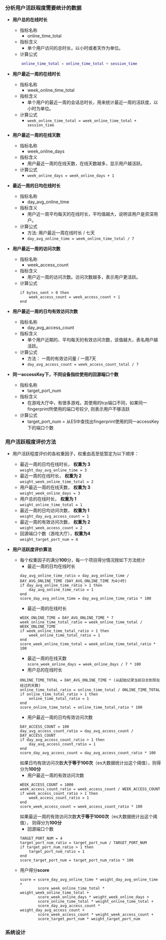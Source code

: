 ### 分析用户活跃程度需要统计的数据
* **用户总的在线时长**
    * 指标名称
        * online_time_total
    * 指标含义
        * 单个用户访问的总时长，以小时或者天作为单位。
    * 计算公式    
    
    ```lua
        online_time_total = online_time_total + session_time
    ```
* **用户最近一周的在线时长** 
    * 指标名称
        * week_online_time_total
    * 指标含义
        * 单个用户的最近一周的会话总时长，用来统计最近一周的活跃度，以小时为单位。
    * 计算公式
        * ```week_online_time_total = week_online_time_total + session_time```
* **用户最近一周的在线天数**
    * 指标名称
        * week_online_days
    * 指标含义
        * 用户最近一周的在线天数，在线天数越多，显示用户越活跃。
    * 计算公式
        * ```week_online_days = week_online_days + 1```
* **最近一周的日均在线时长**
    * 指标名称
        * day_avg_online_time
    * 指标含义
        * 用户近一周平均每天的在线时长，平均值越大，说明该用户是资深用户。
    * 计算公式
        * 方法: 用户最近一周在线时长 / 七天
        * ```day_avg_online_time = week_online_time_total / 7```
* **用户最近一周的访问次数**
    * 指标名称
        * week_access_count
    * 指标含义
        * 用户近一周的访问次数。访问次数越多，表示用户更活跃。
    * 计算公式
        ```
        if bytes_sent > 0 then
            week_access_count = week_access_count + 1
        end
        ```
* **用户最近一周的日均有效访问次数**
    * 指标名称
        * day_avg_access_count
    * 指标含义
        * 单个用户近期的、平均每天的有效访问次数，该值越大，表名用户越活跃。
    * 计算公式
        * 方法： 一周的有效访问量 / 一周7天
        * ```day_avg_access_count = week_access_count_total / 7```
* **同一accessKey下，不同设备指纹使用的回源端口个数**
    * 指标名称
        * target_port_num
    * 指标含义
        * 在游戏大厅中，有很多游戏，其使用的tcp端口不同，如果同一fingerprint所使用的端口号较少, 则表示用户不够活跃
    * 计算公式
        * target_port_num = 从ES中查找出fingerprint使用的同一accessKey下的端口个数

### 用户活跃程度评价方法
* 用户活跃程度评价的各权重因子，权重由高至低暂定为以下顺序：
    * 最近一周的日均在线时长， **权重为 3**     
    ```weight_day_avg_online_time = 3```
    * 最近一周的在线时长， **权重为 2**   
    ```weight_week_online_time_total = 2```
    * 用户最近一周的在线天数， **权重为 3**    
    ```weight_week_online_days = 3```
    * 用户总的在线时长， **权重为 1**    
    ```weight_online_time_total = 1```
    * 最近一周的日均访问次数， **权重为 1**    
    ```weight_day_avg_access_count = 1```
    * 最近一周的有效访问次数， **权重为 2**   
    ```weight_week_access_count = 2```
    * 回源端口个数（游戏大厅），**权重为4**    
    ```weight_target_port_num = 4```

* **用户活跃度评价算法**
    * 每个权重因子的满分**100**分，每一个项目得分情况按如下方法统计
        * 最近一周的日均在线时长   
        ```   
        day_avg_online_time_ratio = day_avg_online_time / DAY_AVG_ONLINE_TIME (DAY_AVG_ONLINE_TIME 为4小时)   
        if day_avg_online_time_ratio > 1 then   
            day_avg_online_time_ratio = 1   
        end
        score_day_avg_online_time = day_avg_online_time_ratio * 100    
        ```
        * 最近一周的在线时长   
        ```   
        WEEK_ONLINE_TIME = DAY_AVG_ONLINE_TIME * 7
        week_online_time_total_ratio = week_online_time_total / WEEK_ONLINE_TIME   
        if week_online_time_total_ratio > 1 then
            week_online_time_total_ratio = 1
        end
        score_week_online_time_total = week_online_time_total_ratio * 100
        ```
        * 最近一周的在线天数   
        ```score_week_online_days = week_online_days / 7 * 100```
        * 用户总的在线时长   
        ```   
        ONLINE_TIME_TOTAL = DAY_AVG_ONLINE_TIME * (从起始记录当前日志到现在经过的天数)
        online_time_total_ratio = online_time_total / ONLINE_TIME_TOTAL
        if online_time_total_ratio > 1 then   
            online_time_total_ratio = 1   
        end
        score_online_time_total = online_time_total_ratio * 100
        ```
        * 用户最近一周的日均有效访问次数   
        ```   
        DAY_ACCESS_COUNT = 100
        day_avg_access_count_ratio = day_avg_access_count / DAY_ACCESS_COUNT   
        if day_avg_access_count_ratio > 1 then
            day_avg_access_count_ratio = 1
        end
        score_day_avg_access_count = day_avg_access_count_ratio * 100   
        ```   
        如果日均有效访问次数**大于等于100次**（es大数据统计出这个阈值），则得分为**100分**
        * 用户最近一周的有效访问次数    
        ```   
        WEEK_ACCESS_COUNT = 1000
        week_access_count_ratio = week_access_count / WEEK_ACCESS_COUNT
        if week_access_count_ratio > 1 then
            week_access_count_ratio = 1
        end
        score_week_access_count = week_access_count_ratio * 100   
        ```   
        如果最近一周的有效访问次数**大于等于1000次**（es大数据统计出这个阈值）， 则得分为**100分**
        * 回源端口个数   
        ```   
        TARGET_PORT_NUM = 4
        target_port_num_ratio = target_port_num / TARGET_PORT_NUM   
        if target_port_num_ratio > 1 then
            target_port_num_ratio = 1
        end
        score_target_port_num = target_port_num_ratio * 100   
        ```
    * 用户得分**score**    
        ```   
        score = score_day_avg_online_time * weight_day_avg_online_time +  
                score_week_online_time_total * weight_week_online_time_total +   
                score_week_online_days * weight_week_online_days +  
                score_online_time_total * weight_online_time_total +  
                score_day_avg_access_count * weight_day_avg_access_count +
                score_week_access_count * weight_week_access_count +
                score_target_port_num * weight_target_port_num   
        ```     
    
### 系统设计   
